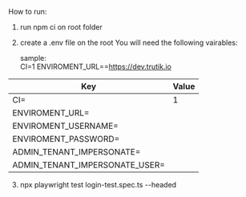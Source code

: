 How to run:

1. run npm ci on root folder
2. create a .env file on the root
   You will need the following vairables:

   sample:  
      CI=1
      ENVIROMENT_URL==https://dev.trutik.io
      
      
| Key  | Value |
| --------  | -------- |
| CI=      | 1 |
| ENVIROMENT_URL=      |  |
| ENVIROMENT_USERNAME=      |  |
| ENVIROMENT_PASSWORD=     |  |
| ADMIN_TENANT_IMPERSONATE=     |  |
| ADMIN_TENANT_IMPERSONATE_USER=     |  |

3. npx playwright test login-test.spec.ts --headed
